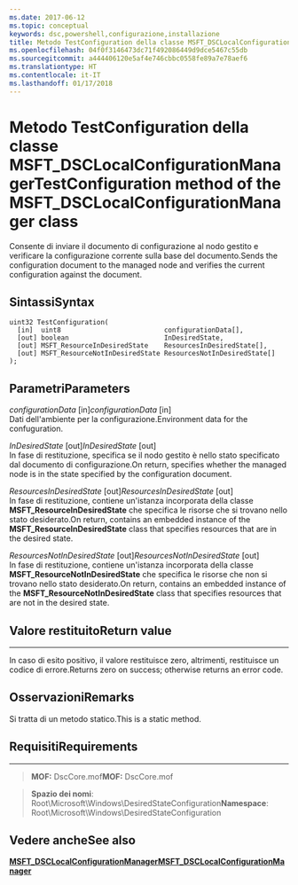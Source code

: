 ```yaml
---
ms.date: 2017-06-12
ms.topic: conceptual
keywords: dsc,powershell,configurazione,installazione
title: Metodo TestConfiguration della classe MSFT_DSCLocalConfigurationManager
ms.openlocfilehash: 04f0f3146473dc71f492086449d9dce5467c55db
ms.sourcegitcommit: a444406120e5af4e746cbbc0558fe89a7e78aef6
ms.translationtype: HT
ms.contentlocale: it-IT
ms.lasthandoff: 01/17/2018
---
```

# <a name="testconfiguration-method-of-the-msftdsclocalconfigurationmanager-class"></a><span data-ttu-id="5a5fd-103">Metodo TestConfiguration della classe MSFT_DSCLocalConfigurationManager</span><span class="sxs-lookup"><span data-stu-id="5a5fd-103">TestConfiguration method of the MSFT_DSCLocalConfigurationManager class</span></span>

<span data-ttu-id="5a5fd-104">Consente di inviare il documento di configurazione al nodo gestito e verificare la configurazione corrente sulla base del documento.</span><span class="sxs-lookup"><span data-stu-id="5a5fd-104">Sends the configuration document to the managed node and verifies the current configuration against the document.</span></span>

<a name="syntax"></a><span data-ttu-id="5a5fd-105">Sintassi</span><span class="sxs-lookup"><span data-stu-id="5a5fd-105">Syntax</span></span>
------

```mof
uint32 TestConfiguration(
  [in]  uint8                          configurationData[],
  [out] boolean                        InDesiredState,
  [out] MSFT_ResourceInDesiredState    ResourcesInDesiredState[],
  [out] MSFT_ResourceNotInDesiredState ResourcesNotInDesiredState[]
);
```

<a name="parameters"></a><span data-ttu-id="5a5fd-106">Parametri</span><span class="sxs-lookup"><span data-stu-id="5a5fd-106">Parameters</span></span>
----------

<span data-ttu-id="5a5fd-107">*configurationData* \[in\]</span><span class="sxs-lookup"><span data-stu-id="5a5fd-107">*configurationData* \[in\]</span></span>  
<span data-ttu-id="5a5fd-108">Dati dell'ambiente per la configurazione.</span><span class="sxs-lookup"><span data-stu-id="5a5fd-108">Environment data for the confuguration.</span></span>

<span data-ttu-id="5a5fd-109">*InDesiredState* \[out\]</span><span class="sxs-lookup"><span data-stu-id="5a5fd-109">*InDesiredState* \[out\]</span></span>  
<span data-ttu-id="5a5fd-110">In fase di restituzione, specifica se il nodo gestito è nello stato specificato dal documento di configurazione.</span><span class="sxs-lookup"><span data-stu-id="5a5fd-110">On return, specifies whether the managed node is in the state specified by the configuration document.</span></span>

<span data-ttu-id="5a5fd-111">*ResourcesInDesiredState* \[out\]</span><span class="sxs-lookup"><span data-stu-id="5a5fd-111">*ResourcesInDesiredState* \[out\]</span></span>  
<span data-ttu-id="5a5fd-112">In fase di restituzione, contiene un'istanza incorporata della classe **MSFT_ResourceInDesiredState** che specifica le risorse che si trovano nello stato desiderato.</span><span class="sxs-lookup"><span data-stu-id="5a5fd-112">On return, contains an embedded instance of the **MSFT_ResourceInDesiredState** class that specifies resources that are in the desired state.</span></span>

<span data-ttu-id="5a5fd-113">*ResourcesNotInDesiredState* \[out\]</span><span class="sxs-lookup"><span data-stu-id="5a5fd-113">*ResourcesNotInDesiredState* \[out\]</span></span>  
<span data-ttu-id="5a5fd-114">In fase di restituzione, contiene un'istanza incorporata della classe **MSFT_ResourceNotInDesiredState** che specifica le risorse che non si trovano nello stato desiderato.</span><span class="sxs-lookup"><span data-stu-id="5a5fd-114">On return, contains an embedded instance of the **MSFT_ResourceNotInDesiredState** class that specifies resources that are not in the desired state.</span></span>

## <a name="return-value"></a><span data-ttu-id="5a5fd-115">Valore restituito</span><span class="sxs-lookup"><span data-stu-id="5a5fd-115">Return value</span></span>
------------

<span data-ttu-id="5a5fd-116">In caso di esito positivo, il valore restituisce zero, altrimenti, restituisce un codice di errore.</span><span class="sxs-lookup"><span data-stu-id="5a5fd-116">Returns zero on success; otherwise returns an error code.</span></span>

## <a name="remarks"></a><span data-ttu-id="5a5fd-117">Osservazioni</span><span class="sxs-lookup"><span data-stu-id="5a5fd-117">Remarks</span></span>

<span data-ttu-id="5a5fd-118">Si tratta di un metodo statico.</span><span class="sxs-lookup"><span data-stu-id="5a5fd-118">This is a static method.</span></span>

## <a name="requirements"></a><span data-ttu-id="5a5fd-119">Requisiti</span><span class="sxs-lookup"><span data-stu-id="5a5fd-119">Requirements</span></span>
------------
><span data-ttu-id="5a5fd-120">**MOF:** DscCore.mof</span><span class="sxs-lookup"><span data-stu-id="5a5fd-120">**MOF:** DscCore.mof</span></span>

><span data-ttu-id="5a5fd-121">**Spazio dei nomi**: Root\Microsoft\Windows\DesiredStateConfiguration</span><span class="sxs-lookup"><span data-stu-id="5a5fd-121">**Namespace**: Root\Microsoft\Windows\DesiredStateConfiguration</span></span>


## <a name="see-also"></a><span data-ttu-id="5a5fd-122">Vedere anche</span><span class="sxs-lookup"><span data-stu-id="5a5fd-122">See also</span></span>


[<span data-ttu-id="5a5fd-123">**MSFT_DSCLocalConfigurationManager**</span><span class="sxs-lookup"><span data-stu-id="5a5fd-123">**MSFT_DSCLocalConfigurationManager**</span></span>](msft-dsclocalconfigurationmanager.md)


 

 




